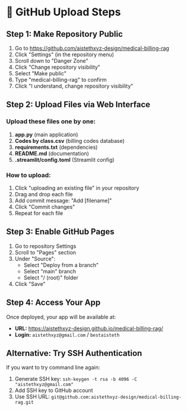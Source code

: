 # 🚀 GitHub Upload Steps

## Step 1: Make Repository Public
1. Go to https://github.com/aistethxyz-design/medical-billing-rag
2. Click "Settings" (in the repository menu)
3. Scroll down to "Danger Zone"
4. Click "Change repository visibility"
5. Select "Make public"
6. Type "medical-billing-rag" to confirm
7. Click "I understand, change repository visibility"

## Step 2: Upload Files via Web Interface

### Upload these files one by one:

1. **app.py** (main application)
2. **Codes by class.csv** (billing codes database)
3. **requirements.txt** (dependencies)
4. **README.md** (documentation)
5. **.streamlit/config.toml** (Streamlit config)

### How to upload:
1. Click "uploading an existing file" in your repository
2. Drag and drop each file
3. Add commit message: "Add [filename]"
4. Click "Commit changes"
5. Repeat for each file

## Step 3: Enable GitHub Pages
1. Go to repository Settings
2. Scroll to "Pages" section
3. Under "Source":
   - Select "Deploy from a branch"
   - Select "main" branch
   - Select "/ (root)" folder
4. Click "Save"

## Step 4: Access Your App
Once deployed, your app will be available at:
- **URL:** https://aistethxyz-design.github.io/medical-billing-rag/
- **Login:** `aistethxyz@gmail.com` / `bestaisteth`

## Alternative: Try SSH Authentication
If you want to try command line again:
1. Generate SSH key: `ssh-keygen -t rsa -b 4096 -C "aistethxyz@gmail.com"`
2. Add SSH key to GitHub account
3. Use SSH URL: `git@github.com:aistethxyz-design/medical-billing-rag.git`
